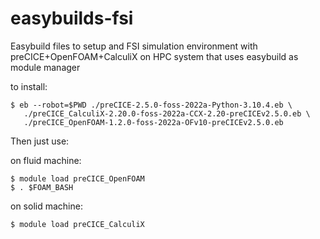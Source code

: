 # easybuilds-fsi

Easybuild files to setup and FSI simulation environment with
preCICE+OpenFOAM+CalculiX on HPC system that uses easybuild as module manager


to install:

	$ eb --robot=$PWD ./preCICE-2.5.0-foss-2022a-Python-3.10.4.eb \
	   ./preCICE_CalculiX-2.20.0-foss-2022a-CCX-2.20-preCICEv2.5.0.eb \
	   ./preCICE_OpenFOAM-1.2.0-foss-2022a-OFv10-preCICEv2.5.0.eb

Then just use:

on fluid machine:

	$ module load preCICE_OpenFOAM
	$ . $FOAM_BASH

on solid machine:

	$ module load preCICE_CalculiX
